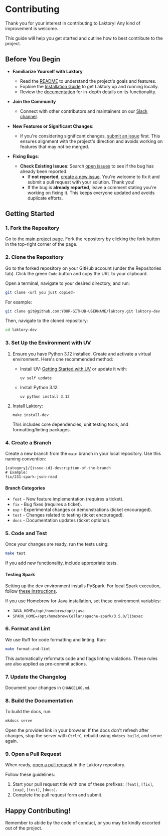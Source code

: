 # Contributing

Thank you for your interest in contributing to Laktory! Any kind of improvement is welcome.

This guide will help you get started and outline how to best contribute to the project.

## Before You Begin

- **Familiarize Yourself with Laktory**  
   - Read the [README](README.md) to understand the project's goals and features.
   - Explore the [Installation Guide](https://www.laktory.ai/install/) to get Laktory up and running locally.
   - Review the [documentation](https://www.laktory.ai/) for in-depth details on its functionality.

- **Join the Community**  
   - Connect with other contributors and maintainers on our [Slack channel](http://okube.slack.com/).

- **New Features or Significant Changes**:  
  - If you're considering significant changes, [submit an issue](https://github.com/okube-ai/laktory/issues/new/choose) first. This ensures alignment with the project's direction and avoids working on features that may not be merged.

- **Fixing Bugs**:  
  - **Check Existing Issues**: Search [open issues](https://github.com/okube-ai/laktory/issues) to see if the bug has already been reported.
    - If **not reported**, [create a new issue](https://github.com/okube-ai/laktory/issues/new/choose). You're welcome to fix it and submit a pull request with your solution. Thank you!
    - If the bug is **already reported**, leave a comment stating you're working on fixing it. This keeps everyone updated and avoids duplicate efforts.

## Getting Started

### 1. Fork the Repository

Go to the [main project page](https://github.com/okube-ai/laktory).
Fork the repository by clicking the fork button in the top-right corner of the page.

### 2. Clone the Repository

Go to the forked repository on your GitHub account (under the Repositories tab).
Click the green `Code` button and copy the URL to your clipboard.

Open a terminal, navigate to your desired directory, and run:

```bash
git clone <url you just copied>
```

For example:

```bash
git clone git@github.com:YOUR-GITHUB-USERNAME/laktory.git laktory-dev
```

Then, navigate to the cloned repository:

```bash
cd laktory-dev
```

### 3. Set Up the Environment with UV

1. Ensure you have Python 3.12 installed. Create and activate a virtual environment. Here's one recommended method:
   - Install UV: [Getting Started with UV](https://github.com/astral-sh/uv?tab=readme-ov-file#getting-started)
     or update it with:
     ```
     uv self update
     ```
   - Install Python 3.12:
     ```
     uv python install 3.12
     ```

2. Install Laktory:
   ```
   make install-dev
   ```
   This includes core dependencies, unit testing tools, and formatting/linting packages.

### 4. Create a Branch

Create a new branch from the `main` branch in your local repository. Use this naming convention:

```
{category}/{issue-id}-description-of-the-branch
# Example:
fix/231-spark-json-read
```

#### Branch Categories
- `feat` - New feature implementation (requires a ticket).
- `fix` - Bug fixes (requires a ticket).
- `exp` - Experimental changes or demonstrations (ticket encouraged).
- `test` - Changes related to testing (ticket encouraged).
- `docs` - Documentation updates (ticket optional).

### 5. Code and Test

Once your changes are ready, run the tests using:

```bash
make test
```

If you add new functionality, include appropriate tests.

#### Testing Spark

Setting up the dev environment installs PySpark. For local Spark execution, follow [these instructions](https://www.machinelearningplus.com/pyspark/install-pyspark-on-mac/).

If you use Homebrew for Java installation, set these environment variables:
- `JAVA_HOME=/opt/homebrew/opt/java`
- `SPARK_HOME=/opt/homebrew/Cellar/apache-spark/3.5.0/libexec`

### 6. Format and Lint

We use Ruff for code formatting and linting. Run:

```bash
make format-and-lint
```

This automatically reformats code and flags linting violations. These rules are also applied as pre-commit actions.

### 7. Update the Changelog

Document your changes in `CHANGELOG.md`.

### 8. Build the Documentation

To build the docs, run:

```bash
mkdocs serve
```

Open the provided link in your browser. If the docs don't refresh after changes, stop the server with `Ctrl+C`, rebuild using `mkdocs build`, and serve again.

### 9. Open a Pull Request

When ready, [open a pull request](https://docs.github.com/en/pull-requests/collaborating-with-pull-requests/proposing-changes-to-your-work-with-pull-requests/creating-a-pull-request-from-a-fork) in the Laktory repository.

Follow these guidelines:

1. Start your pull request title with one of these prefixes: `[feat]`, `[fix]`, `[exp]`, `[test]`, `[docs]`.
2. Complete the pull request form and submit.

## Happy Contributing!

Remember to abide by the code of conduct, or you may be kindly escorted out of the project.
